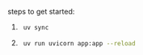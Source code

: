 steps to get started:

1. ```bash
    uv sync
    ```

2. ```bash
    uv run uvicorn app:app --reload
    ```